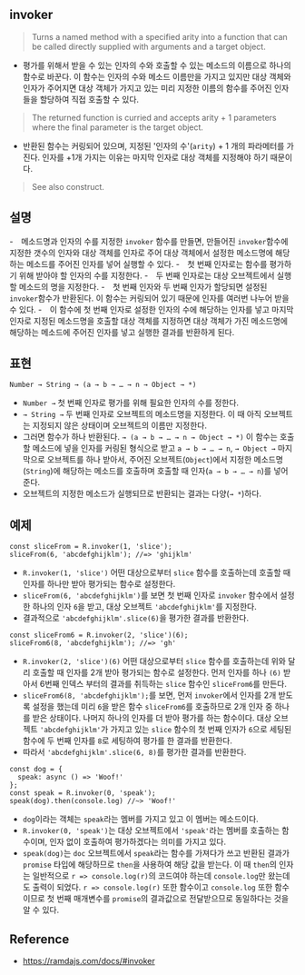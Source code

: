 ## invoker
> Turns a named method with a specified arity into a function that can be called directly supplied with arguments and a target object.
- 평가를 위해서 받을 수 있는 인자의 수와 호출할 수 있는 메소드의 이름으로 하나의 함수로 바꾼다. 이 함수는 인자의 수와 메소드 이름만을 가지고 있지만 대상 객체와 인자가 주어지면 대상 객체가 가지고 있는 미리 지정한 이름의 함수를 주어진 인자들을 할당하여 직접 호출할 수 있다.

> The returned function is curried and accepts arity + 1 parameters where the final parameter is the target object.
- 반환된 함수는 커링되어 있으며, 지정된 '인자의 수'(`arity`) + 1 개의 파라메터를 가진다. 인자를 +1개 가지는 이유는 마지막 인자로 대상 객체를 지정해야 하기 때문이다.

> See also construct.

## 설명
-　메소드명과 인자의 수를 지정한 `invoker` 함수를 만들면, 만들어진 `invoker`함수에 지정한 갯수의 인자와 대상 객체를 인자로 주어 대상 객체에서 설정한 메소드명에 해당하는 메소드를 주어진 인자를 넣어 실행할 수 있다.
-　첫 번째 인자로는 함수를 평가하기 위해 받아야 할 인자의 수를 지정한다.
-　두 번째 인자로는 대상 오브젝트에서 실행할 메소드의 명을 지정한다.
-　첫 번째 인자와 두 번째 인자가 할당되면 설정된 `invoker`함수가 반환된다. 이 함수는 커링되어 있기 때문에 인자를 여러번 나누어 받을 수 있다.
-　이 함수에 첫 번째 인자로 설정한 인자의 수에 해당하는 인자를 넣고 마지막 인자로 지정된 메소드명을 호출할 대상 객체를 지정하면 대상 객체가 가진 메소드명에 해당하는 메소드에 주어진 인자를 넣고 실행한 결과를 반환하게 된다.

## 표현
```
Number → String → (a → b → … → n → Object → *)
```
- `Number →` 첫 번째 인자로 평가를 위해 필요한 인자의 수를 정한다.
- `→ String →` 두 번째 인자로 오브젝트의 메소드명을 지정한다. 이 때 아직 오브젝트는 지정되지 않은 상태이며 오브젝트의 이름만 지정한다.
- 그러면 함수가 하나 반환된다. `→ (a → b → … → n → Object → *)` 이 함수는 호출할 메소드에 넣을 인자를 커링된 형식으로 받고 `a → b → … → n`, `→ Object →` 마지막으로 오브젝트를 하나 받아서, 주어진 오브젝트(`Object`)에서 지정한 메소드명(`String`)에 해당하는 메소드를 호출하며 호출할 때 인자(`a → b → … → n`)를 넣어준다.
- 오브젝트의 지정한 메소드가 실행되므로 반환되는 결과는 다양(`→ *`)하다.

## 예제
```
const sliceFrom = R.invoker(1, 'slice');
sliceFrom(6, 'abcdefghijklm'); //=> 'ghijklm'
```
- `R.invoker(1, 'slice')` 어떤 대상으로부터 `slice` 함수를 호출하는데 호출할 때 인자를 하나만 받아 평가되는 함수로 설정한다.
- `sliceFrom(6, 'abcdefghijklm')`를 보면 첫 번째 인자로 `invoker` 함수에서 설정한 하나의 인자 `6`을 받고, 대상 오브젝트 `'abcdefghijklm'`를 지정한다.
- 결과적으로 `'abcdefghijklm'.slice(6)`을 평가한 결과를 반환한다.

```
const sliceFrom6 = R.invoker(2, 'slice')(6);
sliceFrom6(8, 'abcdefghijklm'); //=> 'gh'
```
- `R.invoker(2, 'slice')(6)` 어떤 대상으로부터 `slice` 함수를 호출하는데 위와 달리 호출할 때 인자를 2개 받아 평가되는 함수로 설정한다. 먼저 인자를 하나 `(6)` 받아서 6번째 인덱스 부터의 결과를 취득하는 `slice` 함수인 `sliceFrom6`를 만든다.
- `sliceFrom6(8, 'abcdefghijklm');`를 보면, 먼저 `invoker`에서 인자를 2개 받도록 설정을 했는데 미리 `6`을 받은 함수 `sliceFrom6`를 호출하므로 2개 인자 중 하나를 받은 상태이다. 나머지 하나의 인자를 더 받아 평가를 하는 함수이다. 대상 오브젝트 `'abcdefghijklm'`가 가지고 있는 `slice` 함수의 첫 번째 인자가 `6`으로 세팅된 함수에 두 번째 인자를 `8`로 세팅하여 평가를 한 결과를 반환한다.
- 따라서 `'abcdefghijklm'.slice(6, 8)`를 평가한 결과를 반환한다.

```
const dog = {
  speak: async () => 'Woof!'
};
const speak = R.invoker(0, 'speak');
speak(dog).then(console.log) //~> 'Woof!'
```
- `dog`이라는 객체는 `speak`라는 멤버를 가지고 있고 이 멤버는 메소드이다.
- `R.invoker(0, 'speak')`는 대상 오브젝트에서 `'speak'`라는 멤버를 호출하는 함수이며, 인자 없이 호출하여 평가하겠다는 의미를 가지고 있다.
- `speak(dog)`는 `doc` 오브젝트에서 `speak`라는 함수를 가져다가 쓰고 반환된 결과가 `promise` 타입에 해당하므로 `then`을 사용하여 해당 값을 받는다. 이 때 `then`의 인자는 일반적으로 `r => console.log(r)`의 코드여야 하는데 `console.log`만 왔는데도 출력이 되었다. `r => console.log(r)` 또한 함수이고 `console.log` 또한 함수이므로 첫 번째 매개변수를 `promise`의 결과값으로 전달받으므로 동일하다는 것을 알 수 있다.

## Reference
- https://ramdajs.com/docs/#invoker

